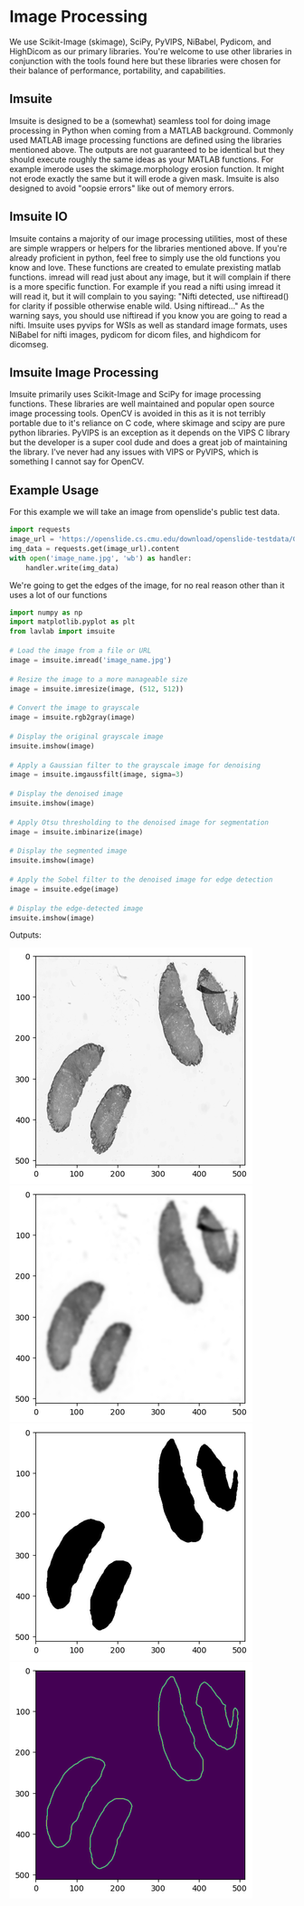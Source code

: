 # Image Processing
We use Scikit-Image (skimage), SciPy, PyVIPS, NiBabel, Pydicom, and HighDicom as our primary libraries. You're welcome to use other libraries in conjunction with the tools found here but these libraries were chosen for their balance of performance, portability, and capabilities.

## Imsuite
Imsuite is designed to be a (somewhat) seamless tool for doing image processing in Python when coming from a MATLAB background. Commonly used MATLAB image processing functions are defined using the libraries mentioned above. The outputs are not guaranteed to be identical but they should execute roughly the same ideas as your MATLAB functions. For example imerode uses the skimage.morphology erosion function. It might not erode exactly the same but it will erode a given mask. Imsuite is also designed to avoid "oopsie errors" like out of memory errors.

## Imsuite IO
Imsuite contains a majority of our image processing utilities, most of these are simple wrappers or helpers for the libraries mentioned above. If you're already proficient in python, feel free to simply use the old functions you know and love. These functions are created to emulate prexisting matlab functions.
imread will read just about any image, but it will complain if there is a more specific function. For example if you read a nifti using imread it will read it, but it will complain to you saying: "Nifti detected, use niftiread() for clarity if possible otherwise enable wild. Using niftiread..." As the warning says, you should use niftiread if you know you are going to read a nifti. Imsuite uses pyvips for WSIs as well as standard image formats, uses NiBabel for nifti images, pydicom for dicom files, and highdicom for dicomseg.

## Imsuite Image Processing
Imsuite primarily uses Scikit-Image and SciPy for image processing functions. These libraries are well maintained and popular open source image processing tools. OpenCV is avoided in this as it is not terribly portable due to it's reliance on C code, where skimage and scipy are pure python libraries. PyVIPS is an exception as it depends on the VIPS C library but the developer is a super cool dude and does a great job of maintaining the library. I've never had any issues with VIPS or PyVIPS, which is something I cannot say for OpenCV.

## Example Usage
For this example we will take an image from openslide's public test data.
```python
import requests
image_url = 'https://openslide.cs.cmu.edu/download/openslide-testdata/Generic-TIFF/CMU-1.tiff'
img_data = requests.get(image_url).content
with open('image_name.jpg', 'wb') as handler:
    handler.write(img_data)
```
We're going to get the edges of the image, for no real reason other than it uses a lot of our functions
```python
import numpy as np
import matplotlib.pyplot as plt
from lavlab import imsuite

# Load the image from a file or URL
image = imsuite.imread('image_name.jpg')

# Resize the image to a more manageable size
image = imsuite.imresize(image, (512, 512))

# Convert the image to grayscale
image = imsuite.rgb2gray(image)

# Display the original grayscale image
imsuite.imshow(image)

# Apply a Gaussian filter to the grayscale image for denoising
image = imsuite.imgaussfilt(image, sigma=3)

# Display the denoised image
imsuite.imshow(image)

# Apply Otsu thresholding to the denoised image for segmentation
image = imsuite.imbinarize(image)

# Display the segmented image
imsuite.imshow(image)

# Apply the Sobel filter to the denoised image for edge detection
image = imsuite.edge(image)

# Display the edge-detected image
imsuite.imshow(image)
```

Outputs:

![rgb2grey](images/grey.png)
![imgaussfilt](images/blurred.png)
![imbinarize](images/thresholded.png)
![edge](images/edges.png)